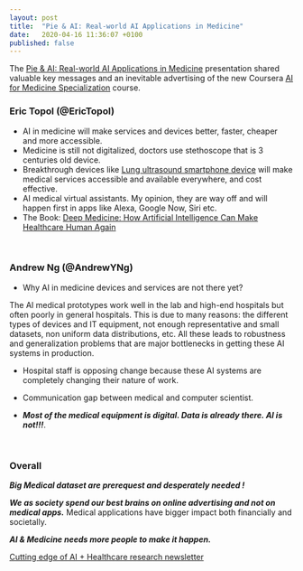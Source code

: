 ```yaml
---
layout: post
title:  "Pie & AI: Real-world AI Applications in Medicine"
date:   2020-04-16 11:36:07 +0100
published: false
---
```



The [Pie & AI: Real-world AI Applications in Medicine](https://www.youtube.com/watch?v=Rp7qqjlBeRY&feature=youtu.be ) presentation shared valuable key messages and an inevitable advertising of the new Coursera [AI for Medicine Specialization](https://www.coursera.org/specializations/ai-for-medicine) course.

### Eric Topol (@EricTopol)
* AI in medicine will make services and devices better, faster, cheaper and more accessible.
* Medicine is still not digitalized, doctors use stethoscope that is 3 centuries old device.
* Breakthrough devices like [Lung ultrasound smartphone device](https://www.butterflynetwork.com/ )  will make medical services accessible and available everywhere, and cost effective.
* AI medical virtual assistants. My opinion, they are way off and will happen first in apps like Alexa, Google Now, Siri etc.
* The Book: [Deep Medicine: How Artificial Intelligence Can Make Healthcare Human Again](https://www.amazon.com/Deep-Medicine-Artificial-Intelligence-Healthcare/dp/1541644638)

<br>

### Andrew Ng (@AndrewYNg)
* Why AI in medicine devices and services are not there yet?

The AI medical prototypes work well in the lab and high-end hospitals but often poorly in general hospitals. This is due to many reasons: the different types of devices and IT equipment, not enough representative and small datasets, non uniform data distributions, etc. All these leads to robustness and generalization problems that are major bottlenecks in getting these AI systems in production.

* Hospital staff is opposing change because these AI systems are completely changing their nature of work.  

* Communication gap between medical and computer scientist.

* ***Most of the medical equipment is digital. Data is already there. AI is not!!!***.

<br>

### Overall

***Big Medical dataset are prerequest and desperately needed !***

***We as society spend our best brains on online advertising and not on medical apps.***
Medical applications have bigger impact both financially and societally.

***AI & Medicine needs more people to make it happen.***

[Cutting edge of AI + Healthcare research newsletter](http://doctorpenguin.com)
<br>
<br>
